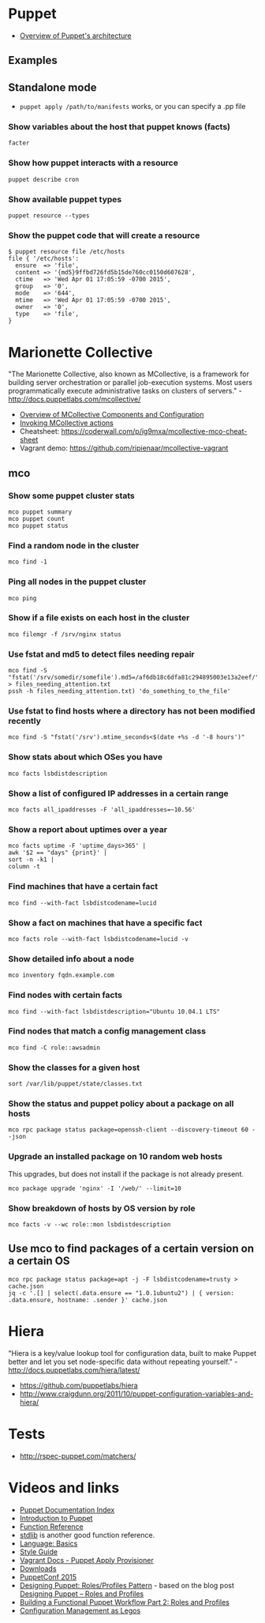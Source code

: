 # Puppet

- [Overview of Puppet's architecture](https://docs.puppet.com/puppet/4.4/reference/architecture.html)

## Examples

## Standalone mode

- `puppet apply /path/to/manifests` works, or you can specify a .pp file

### Show variables about the host that puppet knows (facts)

```
facter
```

### Show how puppet interacts with a resource

```
puppet describe cron
```

### Show available puppet types

```
puppet resource --types
```

### Show the puppet code that will create a resource

```
$ puppet resource file /etc/hosts
file { '/etc/hosts':
  ensure  => 'file',
  content => '{md5}9ffbd726fd5b15de760cc0150d607628',
  ctime   => 'Wed Apr 01 17:05:59 -0700 2015',
  group   => '0',
  mode    => '644',
  mtime   => 'Wed Apr 01 17:05:59 -0700 2015',
  owner   => '0',
  type    => 'file',
}
```

# Marionette Collective

"The Marionette Collective, also known as MCollective, is a framework for building server orchestration or parallel job-execution systems. Most users programmatically execute administrative tasks on clusters of servers." - <http://docs.puppetlabs.com/mcollective/>

- [Overview of MCollective Components and Configuration](https://docs.puppet.com/mcollective/overview_components.html)
- [Invoking MCollective actions](https://docs.puppet.com/pe/latest/mco_invoke_cli.html)
- Cheatsheet: <https://coderwall.com/p/ig9mxa/mcollective-mco-cheat-sheet>
- Vagrant demo: <https://github.com/ripienaar/mcollective-vagrant>

## mco

### Show some puppet cluster stats

```
mco puppet summary
mco puppet count
mco puppet status
```

### Find a random node in the cluster

```
mco find -1
```

### Ping all nodes in the puppet cluster

```
mco ping
```

### Show if a file exists on each host in the cluster

```
mco filemgr -f /srv/nginx status
```

### Use fstat and md5 to detect files needing repair

```
mco find -S "fstat('/srv/somedir/somefile').md5=/af6db18c6dfa81c294895003e13a2eef/" > files_needing_attention.txt
pssh -h files_needing_attention.txt) 'do_something_to_the_file'
```

### Use fstat to find hosts where a directory has not been modified recently

```
mco find -S "fstat('/srv').mtime_seconds<$(date +%s -d '-8 hours')"
```

### Show stats about which OSes you have

```
mco facts lsbdistdescription
```

### Show a list of configured IP addresses in a certain range

```
mco facts all_ipaddresses -F 'all_ipaddresses=~10.56'
```

### Show a report about uptimes over a year

```
mco facts uptime -F 'uptime_days>365' |
awk '$2 == "days" {print}' |
sort -n -k1 |
column -t
```

### Find machines that have a certain fact

```
mco find --with-fact lsbdistcodename=lucid
```

### Show a fact on machines that have a specific fact

```
mco facts role --with-fact lsbdistcodename=lucid -v
```

### Show detailed info about a node

```
mco inventory fqdn.example.com
```

### Find nodes with certain facts

```
mco find --with-fact lsbdistdescription="Ubuntu 10.04.1 LTS"
```

### Find nodes that match a config management class

```
mco find -C role::awsadmin
```

### Show the classes for a given host

```
sort /var/lib/puppet/state/classes.txt
```

### Show the status and puppet policy about a package on all hosts

```
mco rpc package status package=openssh-client --discovery-timeout 60 --json
```

### Upgrade an installed package on 10 random web hosts

This upgrades, but does not install if the package is not already present.

```
mco package upgrade 'nginx' -I '/web/' --limit=10
```

### Show breakdown of hosts by OS version by role

```
mco facts -v --wc role::mon lsbdistdescription
```

## Use mco to find packages of a certain version on a certain OS

```
mco rpc package status package=apt -j -F lsbdistcodename=trusty > cache.json
jq -c '.[] | select(.data.ensure == "1.0.1ubuntu2") | { version: .data.ensure, hostname: .sender }' cache.json
```

# Hiera

"Hiera is a key/value lookup tool for configuration data, built to make Puppet better and let you set node-specific data without repeating yourself." - <http://docs.puppetlabs.com/hiera/latest/>

- <https://github.com/puppetlabs/hiera>
- <http://www.craigdunn.org/2011/10/puppet-configuration-variables-and-hiera/>

# Tests

- <http://rspec-puppet.com/matchers/>

# Videos and links

- [Puppet Documentation Index](https://docs.puppetlabs.com/puppet/)
- [Introduction to Puppet](https://docs.puppetlabs.com/guides/introduction.html)
- [Function Reference](https://docs.puppetlabs.com/references/latest/function.html)
- [stdlib](https://forge.puppet.com/puppetlabs/stdlib) is another good function reference.
- [Language: Basics](https://docs.puppetlabs.com/puppet/latest/reference/lang_summary.html)
- [Style Guide](https://docs.puppetlabs.com/guides/style_guide.html)
- [Vagrant Docs - Puppet Apply Provisioner](https://docs.vagrantup.com/v2/provisioning/puppet_apply.html)
- [Downloads](https://puppetlabs.com/misc/download-options-get)
- [PuppetConf 2015](https://www.youtube.com/playlist?list=PLV86BgbREluUDlJW_jAqnWPj0THx7eXBA)
- [Designing Puppet: Roles/Profiles Pattern](https://www.youtube.com/watch?v=ZpHtOnlSGNY) - based on the blog post [Designing Puppet – Roles and Profiles](http://www.craigdunn.org/2012/05/239/)
- [Building a Functional Puppet Workflow Part 2: Roles and Profiles](http://garylarizza.com/blog/2014/02/17/puppet-workflow-part-2/)
- [Configuration Management as Legos](http://sysadvent.blogspot.com/2012/12/day-13-configuration-management-as-legos.html)
